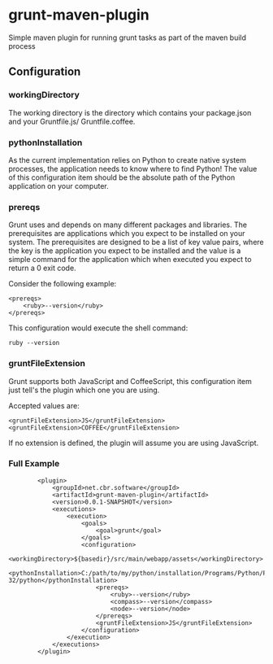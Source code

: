 # grunt-maven-plugin
Simple maven plugin for running grunt tasks as part of the maven build process

## Configuration

### workingDirectory
The working directory is the directory which contains your package.json and your Gruntfile.js/ Gruntfile.coffee.

### pythonInstallation
As the current implementation relies on Python to create native system processes, the application needs to know where to find Python!  The value of this configuration item should be the absolute path of the Python application on your computer.

### prereqs
Grunt uses and depends on many different packages and libraries.  The prerequisites are applications which you expect to be installed on your system.  The prerequisites are designed to be a list of key value pairs, where the key is the application you expect to be installed and the value is a simple command for the application which when executed you expect to return a 0 exit code.

Consider the following example:

    <prereqs>
        <ruby>--version</ruby>
    </prereqs>

This configuration would execute the shell command:

    ruby --version

### gruntFileExtension
Grunt supports both JavaScript and CoffeeScript, this configuration item just tell's the plugin which one you are using.

Accepted values are:

    <gruntFileExtension>JS</gruntFileExtension>
    <gruntFileExtension>COFFEE</gruntFileExtension>

If no extension is defined, the plugin will assume you are using JavaScript.

### Full Example

			<plugin>
				<groupId>net.cbr.software</groupId>
				<artifactId>grunt-maven-plugin</artifactId>
				<version>0.0.1-SNAPSHOT</version>
				<executions>
					<execution>
						<goals>
							<goal>grunt</goal>
						</goals>
						<configuration>
							<workingDirectory>${basedir}/src/main/webapp/assets</workingDirectory>
							<pythonInstallation>C:/path/to/my/python/installation/Programs/Python/Python35-32/python</pythonInstallation>
							<prereqs>
								<ruby>--version</ruby>
								<compass>--version</compass>
								<node>--version</node>
							</prereqs>
							<gruntFileExtension>JS</gruntFileExtension>
						</configuration>
					</execution>
				</executions>
			</plugin>
